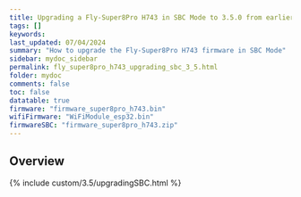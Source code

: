 ```yaml
---
title: Upgrading a Fly-Super8Pro H743 in SBC Mode to 3.5.0 from earlier versions in RRF 3.5.0 Onwards
tags: []
keywords: 
last_updated: 07/04/2024
summary: "How to upgrade the Fly-Super8Pro H743 firmware in SBC Mode"
sidebar: mydoc_sidebar
permalink: fly_super8pro_h743_upgrading_sbc_3_5.html
folder: mydoc
comments: false
toc: false
datatable: true
firmware: "firmware_super8pro_h743.bin"
wifiFirmware: "WiFiModule_esp32.bin"
firmwareSBC: "firmware_super8pro_h743.zip"
---
```


## Overview

{% include custom/3.5/upgradingSBC.html %}
